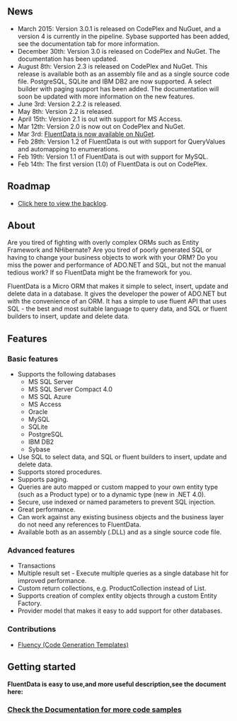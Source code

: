 ## News
* March 2015: Version 3.0.1 is released on CodePlex and NuGuet, and a version 4 is currently in the pipeline. Sybase supported has been added, see the documentation tab for more information.
* December 30th: Version 3.0 is released on CodePlex and NuGet. The documentation has been updated.
* August 8th: Version 2.3 is released on CodePlex and NuGet. This release is available both as an assembly file and as a single source code file. PostgreSQL, SQLite and IBM DB2 are now supported. A select builder with paging support has been added. The documentation will soon be updated with more information on the new features.
* June 3rd: Version 2.2.2 is released.
* May 8th: Version 2.2 is released.
* April 15th: Version 2.1 is out with support for MS Access.
* Mar 12th: Version 2.0 is now out on CodePlex and NuGet.
* Mar 3rd: [FluentData is now available on NuGet](http://www.nuget.org/packages/FluentData).
* Feb 28th: Version 1.2 of FluentData is out with support for QueryValues and automapping to enumerations.
* Feb 19th: Version 1.1 of FluentData is out with support for MySQL.
* Feb 14th: The first version (1.0) of FluentData is out on CodePlex.

## Roadmap
* [Click here to view the backlog](https://trello.com/board/fluentdata/4e9e67b519c2820000029f57).

## About
Are you tired of fighting with overly complex ORMs such as Entity Framework and NHibernate? Are you tired of poorly generated SQL or having to change your business objects to work with your ORM? Do you miss the power and performance of ADO.NET and SQL, but not the manual tedious work?  If so FluentData might be the framework for you.

FluentData is a Micro ORM that makes it simple to select, insert, update and delete data in a database. It gives the developer the power of ADO.NET but with the convenience of an ORM. It has a simple to use fluent API that uses SQL - the best and most suitable language to query data, and SQL or fluent builders to insert, update and delete data.

## Features
### Basic features
* Supports the following databases
	* MS SQL Server
	* MS SQL Server Compact 4.0
	* MS SQL Azure
	* MS Access
	* Oracle
	* MySQL
	* SQLite
	* PostgreSQL
	* IBM DB2
	* Sybase
* Use SQL to select data, and SQL or fluent builders to insert, update and delete data.
* Supports stored procedures.
* Supports paging.
* Queries are auto mapped or custom mapped to your own entity type (such as a Product type) or to a dynamic type (new in .NET 4.0).
* Secure, use indexed or named parameters to prevent SQL injection.
* Great performance.
* Can work against any existing business objects and the business layer do not need any references to FluentData.
* Available both as an assembly (.DLL) and as a single source code file.

### Advanced features
* Transactions
* Multiple result set - Execute multiple queries as a single database hit for improved performance.
* Custom return collections, e.g. ProductCollection instead of List<Product>.
* Supports creation of complex entity objects through a custom Entity Factory.
* Provider model that makes it easy to add support for other databases.

### Contributions
* [Fluency (Code Generation Templates)](Fluency)

## Getting started
**FluentData is easy to use,and more useful description,see the document here:**
### [Check the Documentation for more code samples](http://fluentdata.codeplex.com/documentation) 